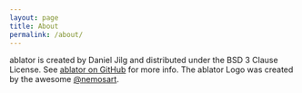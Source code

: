 ```yaml
---
layout: page
title: About
permalink: /about/
---
```


ablator is created by Daniel Jilg and distributed under the BSD 3 Clause License. See <a href="https://github.com/ablator/ablator/">ablator on GitHub</a> for more info. The
ablator Logo was created by the awesome <a href="https://twitter.com/nemosart">@nemosart</a>.